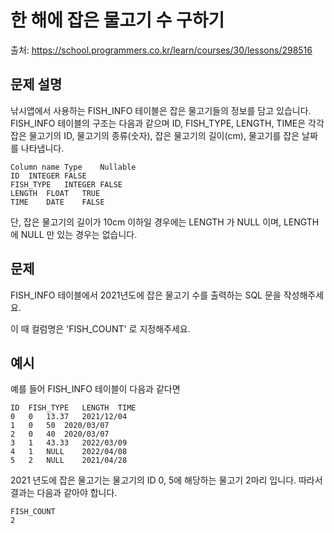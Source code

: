 # 한 해에 잡은 물고기 수 구하기

출처: https://school.programmers.co.kr/learn/courses/30/lessons/298516

## 문제 설명

낚시앱에서 사용하는 FISH_INFO 테이블은 잡은 물고기들의 정보를 담고 있습니다. FISH_INFO 테이블의 구조는 다음과 같으며 ID, FISH_TYPE, LENGTH, TIME은 각각 잡은 물고기의 ID, 물고기의 종류(숫자), 잡은 물고기의 길이(cm), 물고기를 잡은 날짜를 나타냅니다.

```
Column name	Type	Nullable
ID	INTEGER	FALSE
FISH_TYPE	INTEGER	FALSE
LENGTH	FLOAT	TRUE
TIME	DATE	FALSE
```

단, 잡은 물고기의 길이가 10cm 이하일 경우에는 LENGTH 가 NULL 이며, LENGTH 에 NULL 만 있는 경우는 없습니다.

## 문제

FISH_INFO 테이블에서 2021년도에 잡은 물고기 수를 출력하는 SQL 문을 작성해주세요.

이 때 컬럼명은 'FISH_COUNT' 로 지정해주세요.

## 예시

예를 들어 FISH_INFO 테이블이 다음과 같다면

```
ID	FISH_TYPE	LENGTH	TIME
0	0	13.37	2021/12/04
1	0	50	2020/03/07
2	0	40	2020/03/07
3	1	43.33	2022/03/09
4	1	NULL	2022/04/08
5	2	NULL	2021/04/28
```

2021 년도에 잡은 물고기는 물고기의 ID 0, 5에 해당하는 물고기 2마리 입니다. 따라서 결과는 다음과 같아야 합니다.

```
FISH_COUNT
2
```
